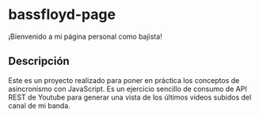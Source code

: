 # bassfloyd-page
¡Bienvenido a mi página personal como bajista!

## Descripción
Este es un proyecto realizado para poner en práctica los conceptos de asincronismo con JavaScript.
Es un ejercicio sencillo de consumo de API REST de Youtube para generar una vista de los últimos videos subidos del canal de mi banda.
